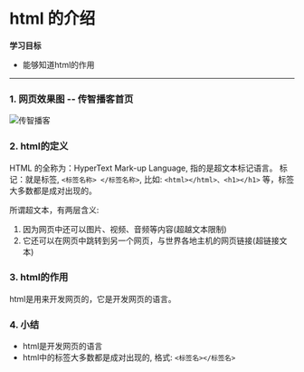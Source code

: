 # html 的介绍

**学习目标**

* 能够知道html的作用

---

### 1. 网页效果图 -- 传智播客首页

![传智播客](/html+css/imgs/czbk.png)

### 2. html的定义

HTML 的全称为：HyperText Mark-up Language, 指的是超文本标记语言。
标记：就是标签, `<标签名称> </标签名称>`, 比如: `<html></html>、<h1></h1>` 等，标签大多数都是成对出现的。

所谓超文本，有两层含义:  
1. 因为网页中还可以图片、视频、音频等内容\(超越文本限制\)  
2. 它还可以在网页中跳转到另一个网页，与世界各地主机的网页链接\(超链接文本\)

### 3. html的作用

html是用来开发网页的，它是开发网页的语言。

### 4. 小结

* html是开发网页的语言
* html中的标签大多数都是成对出现的, 格式: `<标签名></标签名>`



